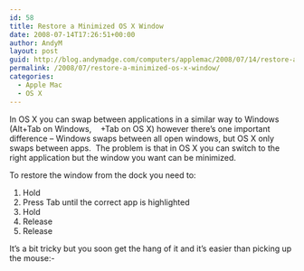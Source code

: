 ```yaml
---
id: 58
title: Restore a Minimized OS X Window
date: 2008-07-14T17:26:51+00:00
author: AndyM
layout: post
guid: http://blog.andymadge.com/computers/applemac/2008/07/14/restore-a-minimized-os-x-window/
permalink: /2008/07/restore-a-minimized-os-x-window/
categories:
  - Apple Mac
  - OS X
---
```

In OS X you can swap between applications in a similar way to Windows (Alt+Tab on Windows,<img src="http://www.danrodney.com/mac/img/menusym-command.gif" alt="" width="12" height="12" /> +Tab on OS X) however there&#8217;s one important difference &#8211; Windows swaps between all open windows, but OS X only swaps between apps.  The problem is that in OS X you can switch to the right application but the window you want can be minimized.

To restore the window from the dock you need to:

  1. Hold<img src="http://www.danrodney.com/mac/img/menusym-command.gif" alt="" width="12" height="12" /> 
  2. Press Tab until the correct app is highlighted
  3. Hold<img src="http://www.danrodney.com/mac/img/menusym-option.gif" alt="" width="12" height="11" /> 
  4. Release<img src="http://www.danrodney.com/mac/img/menusym-command.gif" alt="" width="12" height="12" /> 
  5. Release<img src="http://www.danrodney.com/mac/img/menusym-option.gif" alt="" width="12" height="11" /> 

It&#8217;s a bit tricky but you soon get the hang of it and it&#8217;s easier than picking up the mouse<img src="http://www.andymadge.com/blog/wp-includes/images/smilies/simple-smile.png" alt=":-)" class="wp-smiley" style="height: 1em; max-height: 1em;" />